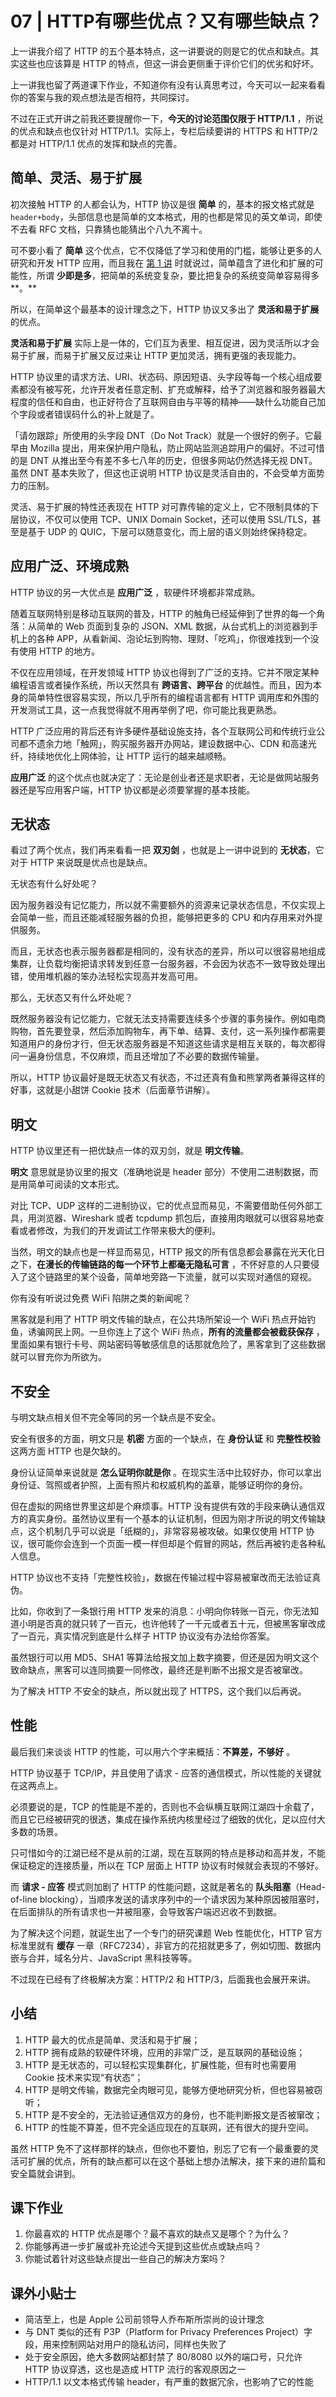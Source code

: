 # 07 | HTTP有哪些优点？又有哪些缺点？

上一讲我介绍了 HTTP 的五个基本特点，这一讲要说的则是它的优点和缺点。其实这些也应该算是 HTTP 的特点，但这一讲会更侧重于评价它们的优劣和好坏。

上一讲我也留了两道课下作业，不知道你有没有认真思考过，今天可以一起来看看你的答案与我的观点想法是否相符，共同探讨。

不过在正式开讲之前我还要提醒你一下，**今天的讨论范围仅限于 HTTP/1.1** ，所说的优点和缺点也仅针对 HTTP/1.1。实际上，专栏后续要讲的 HTTPS 和 HTTP/2 都是对 HTTP/1.1 优点的发挥和缺点的完善。

## 简单、灵活、易于扩展

初次接触 HTTP 的人都会认为，HTTP 协议是很 **简单** 的，基本的报文格式就是 `header+body`，头部信息也是简单的文本格式，用的也都是常见的英文单词，即使不去看 RFC 文档，只靠猜也能猜出个八九不离十。

可不要小看了 **简单** 这个优点，它不仅降低了学习和使用的门槛，能够让更多的人研究和开发 HTTP 应用，而且我在 [第 1 讲](../02/01.md) 时就说过，简单蕴含了进化和扩展的可能性，所谓 **少即是多**，把简单的系统变复杂，要比把复杂的系统变简单容易得多**。**

所以，在简单这个最基本的设计理念之下，HTTP 协议又多出了 **灵活和易于扩展** 的优点。

**灵活和易于扩展** 实际上是一体的，它们互为表里、相互促进，因为灵活所以才会易于扩展，而易于扩展又反过来让 HTTP 更加灵活，拥有更强的表现能力。

HTTP 协议里的请求方法、URI、状态码、原因短语、头字段等每一个核心组成要素都没有被写死，允许开发者任意定制、扩充或解释，给予了浏览器和服务器最大程度的信任和自由，也正好符合了互联网自由与平等的精神——缺什么功能自己加个字段或者错误码什么的补上就是了。

「请勿跟踪」所使用的头字段 DNT（Do Not Track）就是一个很好的例子。它最早由 Mozilla 提出，用来保护用户隐私，防止网站监测追踪用户的偏好。不过可惜的是 DNT 从推出至今有差不多七八年的历史，但很多网站仍然选择无视 DNT。虽然 DNT 基本失败了，但这也正说明 HTTP 协议是灵活自由的，不会受单方面势力的压制。

灵活、易于扩展的特性还表现在 HTTP 对可靠传输的定义上，它不限制具体的下层协议，不仅可以使用 TCP、UNIX Domain Socket，还可以使用 SSL/TLS，甚至是基于 UDP 的 QUIC，下层可以随意变化，而上层的语义则始终保持稳定。

## 应用广泛、环境成熟

HTTP 协议的另一大优点是 **应用广泛** ，软硬件环境都非常成熟。

随着互联网特别是移动互联网的普及，HTTP 的触角已经延伸到了世界的每一个角落：从简单的 Web 页面到复杂的 JSON、XML 数据，从台式机上的浏览器到手机上的各种 APP，从看新闻、泡论坛到购物、理财、「吃鸡」，你很难找到一个没有使用 HTTP 的地方。

不仅在应用领域，在开发领域 HTTP 协议也得到了广泛的支持。它并不限定某种编程语言或者操作系统，所以天然具有 **跨语言、跨平台** 的优越性。而且，因为本身的简单特性很容易实现，所以几乎所有的编程语言都有 HTTP 调用库和外围的开发测试工具，这一点我觉得就不用再举例了吧，你可能比我更熟悉。

HTTP 广泛应用的背后还有许多硬件基础设施支持，各个互联网公司和传统行业公司都不遗余力地「触网」，购买服务器开办网站，建设数据中心、CDN 和高速光纤，持续地优化上网体验，让 HTTP 运行的越来越顺畅。

**应用广泛** 的这个优点也就决定了：无论是创业者还是求职者，无论是做网站服务器还是写应用客户端，HTTP 协议都是必须要掌握的基本技能。

## 无状态

看过了两个优点，我们再来看看一把 **双刃剑** ，也就是上一讲中说到的 **无状态**，它对于 HTTP 来说既是优点也是缺点。

无状态有什么好处呢？

因为服务器没有记忆能力，所以就不需要额外的资源来记录状态信息，不仅实现上会简单一些，而且还能减轻服务器的负担，能够把更多的 CPU 和内存用来对外提供服务。

而且，无状态也表示服务器都是相同的，没有状态的差异，所以可以很容易地组成集群，让负载均衡把请求转发到任意一台服务器，不会因为状态不一致导致处理出错，使用堆机器的笨办法轻松实现高并发高可用。

那么，无状态又有什么坏处呢？

既然服务器没有记忆能力，它就无法支持需要连续多个步骤的事务操作。例如电商购物，首先要登录，然后添加购物车，再下单、结算、支付，这一系列操作都需要知道用户的身份才行，但无状态服务器是不知道这些请求是相互关联的，每次都得问一遍身份信息，不仅麻烦，而且还增加了不必要的数据传输量。

所以，HTTP 协议最好是既无状态又有状态，不过还真有鱼和熊掌两者兼得这样的好事，这就是小甜饼 Cookie 技术（后面章节讲解）。

## 明文

HTTP 协议里还有一把优缺点一体的双刃剑，就是 **明文传输**。

**明文** 意思就是协议里的报文（准确地说是 header 部分）不使用二进制数据，而是用简单可阅读的文本形式。

对比 TCP、UDP 这样的二进制协议，它的优点显而易见，不需要借助任何外部工具，用浏览器、Wireshark 或者 tcpdump 抓包后，直接用肉眼就可以很容易地查看或者修改，为我们的开发调试工作带来极大的便利。

当然，明文的缺点也是一样显而易见，HTTP 报文的所有信息都会暴露在光天化日之下，**在漫长的传输链路的每一个环节上都毫无隐私可言** ，不怀好意的人只要侵入了这个链路里的某个设备，简单地旁路一下流量，就可以实现对通信的窥视。

你有没有听说过免费 WiFi 陷阱之类的新闻呢？

黑客就是利用了 HTTP 明文传输的缺点，在公共场所架设一个 WiFi 热点开始钓鱼，诱骗网民上网。一旦你连上了这个 WiFi 热点，**所有的流量都会被截获保存** ，里面如果有银行卡号、网站密码等敏感信息的话那就危险了，黑客拿到了这些数据就可以冒充你为所欲为。

## 不安全

与明文缺点相关但不完全等同的另一个缺点是不安全。

安全有很多的方面，明文只是 **机密** 方面的一个缺点，在 **身份认证** 和 **完整性校验** 这两方面 HTTP 也是欠缺的。

身份认证简单来说就是 **怎么证明你就是你** 。在现实生活中比较好办，你可以拿出身份证、驾照或者护照，上面有照片和权威机构的盖章，能够证明你的身份。

但在虚拟的网络世界里这却是个麻烦事。HTTP 没有提供有效的手段来确认通信双方的真实身份。虽然协议里有一个基本的认证机制，但因为刚才所说的明文传输缺点，这个机制几乎可以说是「纸糊的」，非常容易被攻破。如果仅使用 HTTP 协议，很可能你会连到一个页面一模一样但却是个假冒的网站，然后再被钓走各种私人信息。

HTTP 协议也不支持「完整性校验」，数据在传输过程中容易被窜改而无法验证真伪。

比如，你收到了一条银行用 HTTP 发来的消息：小明向你转账一百元，你无法知道小明是否真的就只转了一百元，也许他转了一千元或者五十元，但被黑客窜改成了一百元，真实情况到底是什么样子 HTTP 协议没有办法给你答案。

虽然银行可以用 MD5、SHA1 等算法给报文加上数字摘要，但还是因为明文这个致命缺点，黑客可以连同摘要一同修改，最终还是判断不出报文是否被窜改。

为了解决 HTTP 不安全的缺点，所以就出现了 HTTPS，这个我们以后再说。

## 性能

最后我们来谈谈 HTTP 的性能，可以用六个字来概括：**不算差，不够好** 。

HTTP 协议基于 TCP/IP，并且使用了请求 - 应答的通信模式，所以性能的关键就在这两点上。

必须要说的是，TCP 的性能是不差的，否则也不会纵横互联网江湖四十余载了，而且它已经被研究的很透，集成在操作系统内核里经过了细致的优化，足以应付大多数的场景。

只可惜如今的江湖已经不是从前的江湖，现在互联网的特点是移动和高并发，不能保证稳定的连接质量，所以在 TCP 层面上 HTTP 协议有时候就会表现的不够好。

而 **请求 -  应答** 模式则加剧了 HTTP 的性能问题，这就是著名的 **队头阻塞**（Head-of-line blocking），当顺序发送的请求序列中的一个请求因为某种原因被阻塞时，在后面排队的所有请求也一并被阻塞，会导致客户端迟迟收不到数据。

为了解决这个问题，就诞生出了一个专门的研究课题 Web 性能优化，HTTP 官方标准里就有 **缓存** 一章（RFC7234），非官方的花招就更多了，例如切图、数据内嵌与合并，域名分片、JavaScript 黑科技等等。

不过现在已经有了终极解决方案：HTTP/2 和 HTTP/3，后面我也会展开来讲。

## 小结

1. HTTP 最大的优点是简单、灵活和易于扩展；
2. HTTP 拥有成熟的软硬件环境，应用的非常广泛，是互联网的基础设施；
3. HTTP 是无状态的，可以轻松实现集群化，扩展性能，但有时也需要用 Cookie 技术来实现“有状态”；
4. HTTP 是明文传输，数据完全肉眼可见，能够方便地研究分析，但也容易被窃听；
5. HTTP 是不安全的，无法验证通信双方的身份，也不能判断报文是否被窜改；
6. HTTP 的性能不算差，但不完全适应现在的互联网，还有很大的提升空间。

虽然 HTTP 免不了这样那样的缺点，但你也不要怕，别忘了它有一个最重要的灵活可扩展的优点，所有的缺点都可以在这个基础上想办法解决，接下来的进阶篇和安全篇就会讲到。

## 课下作业

1. 你最喜欢的 HTTP 优点是哪个？最不喜欢的缺点又是哪个？为什么？
2. 你能够再进一步扩展或补充论述今天提到这些优点或缺点吗？
3. 你能试着针对这些缺点提出一些自己的解决方案吗？

## 课外小贴士

- 简洁至上，也是 Apple 公司前领导人乔布斯所崇尚的设计理念
- 与 DNT 类似的还有 P3P（Platform for Privacy Preferences Project）字段，用来控制网站对用户的隐私访问，同样也失败了
- 处于安全原因，绝大多数网站都封禁了 80/8080 以外的端口号，只允许 HTTP 协议穿透，这也是造成 HTTP 流行的客观原因之一
- HTTP/1.1 以文本格式传输 header，有严重的数据冗余，也影响了它的性能

<iframe  height="500px" width="100%" frameborder=0 allowfullscreen="true" :src="$withBase('/ads.html')"></iframe>